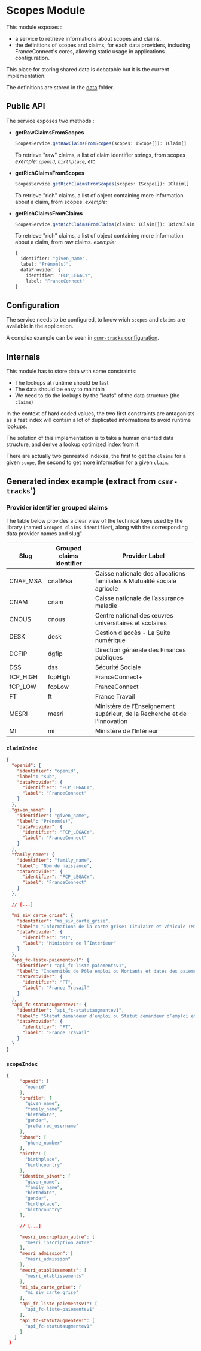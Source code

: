 # Scopes Module

This module exposes :

- a service to retrieve informations about scopes and claims.
- the definitions of scopes and claims, for each data providers, including FranceConnect's cores, allowing static usage in applications configuration.

This place for storing shared data is debatable but it is the current implementation.

The definitions are stored in the [data](./src/data/) folder.

## Public API

The service exposes two methods :

- **getRawClaimsFromScopes**

  ```ts
  ScopesService.getRawClaimsFromScopes(scopes: IScope[]): IClaim[]
  ```

  To retrieve "raw" claims, a list of claim identifier strings, from scopes  
  _exemple: `openid`, `birthplace`, etc._

- **getRichClaimsFromScopes**

  ```ts
  ScopesService.getRichClaimsFromScopes(scopes: IScope[]): IClaim[]
  ```

  To retrieve "rich" claims, a list of object containing more information about a claim, from scopes.
  _exemple:_

- **getRichClaimsFromClaims**

  ```ts
  ScopesService.getRichClaimsFromClaims(claims: IClaim[]): IRichClaim[]
  ```

  To retrieve "rich" claims, a list of object containing more information about a claim, from raw claims.
  _exemple:_

  ```ts
  {
    identifier: "given_name",
    label: "Prénom(s)",
    dataProvider: {
      identifier: "FCP_LEGACY",
      label: "FranceConnect"
  }
  ```

## Configuration

The service needs to be configured, to know wich `scopes` and `claims` are available in the application.

A complex example can be seen in [`csmr-tracks` configuration](../../instances/csmr-tracks/src/config/scopes.ts).

## Internals

This module has to store data with some constraints:

- The lookups at runtime should be fast
- The data should be easy to maintain
- We need to do the lookups by the "leafs" of the data structure (the `claims`)

In the context of hard coded values, the two first constraints are antagonists as a fast index will contain a lot of duplicated informations to avoid runtime lookups.

The solution of this implementation is to take a human oriented data structure, and derive a lookup optimized index from it.

There are actually two genreated indexes, the first to get the `claims` for a given `scope`, the second to get more information for a given `claim`.

## Generated index example (extract from `csmr-tracks`')

### Provider identifier grouped claims 

The table below provides a clear view of the technical keys used by the library (named `Grouped claims identifier`), along with the corresponding data provider names and slug"

| Slug | Grouped claims identifier | Provider Label |
| - | - | - |
| CNAF_MSA | cnafMsa | Caisse nationale des allocations familiales & Mutualité sociale agricole |
| CNAM |cnam | Caisse nationale de l’assurance maladie|
| CNOUS | cnous | Centre national des œuvres universitaires et scolaires |
| DESK | desk | Gestion d'accès - La Suite numérique |
| DGFIP | dgfip | Direction générale des Finances publiques |
| DSS | dss | Sécurité Sociale |
| fCP_HIGH | fcpHigh | FranceConnect+ |
| fCP_LOW | fcpLow | FranceConnect |
| FT | ft | France Travail|
| MESRI | mesri | Ministère de l’Enseignement supérieur, de la Recherche et de l’Innovation |
| MI | mi | Ministère de l’Intérieur |

### `claimIndex`

```json
{
  "openid": {
    "identifier": "openid",
    "label": "sub",
    "dataProvider": {
      "identifier": "FCP_LEGACY",
      "label": "FranceConnect"
    }
  },
  "given_name": {
    "identifier": "given_name",
    "label": "Prénom(s)",
    "dataProvider": {
      "identifier": "FCP_LEGACY",
      "label": "FranceConnect"
    }
  },
  "family_name": {
    "identifier": "family_name",
    "label": "Nom de naissance",
    "dataProvider": {
      "identifier": "FCP_LEGACY",
      "label": "FranceConnect"
    }
  },

  // [...]

  "mi_siv_carte_grise": {
    "identifier": "mi_siv_carte_grise",
    "label": "Informations de la carte grise: Titulaire et véhicule (Ministère de l’Intérieur)",
    "dataProvider": {
      "identifier": "MI",
      "label": "Ministère de l’Intérieur"
    }
  },
  "api_fc-liste-paiementsv1": {
    "identifier": "api_fc-liste-paiementsv1",
    "label": "Indemnités de Pôle emploi ou Montants et dates des paiements France Travail",
    "dataProvider": {
      "identifier": "FT",
      "label": "France Travail"
    }
  },
  "api_fc-statutaugmentev1": {
    "identifier": "api_fc-statutaugmentev1",
    "label": "Statut demandeur d’emploi ou Statut demandeur d’emploi et identité",
    "dataProvider": {
      "identifier": "FT",
      "label": "France Travail"
    }
  }
}
```

### `scopeIndex`

```json
{
     "openid": [
       "openid"
     ],
     "profile": [
       "given_name",
       "family_name",
       "birthdate",
       "gender",
       "preferred_username"
     ],
     "phone": [
       "phone_number"
     ],
     "birth": [
       "birthplace",
       "birthcountry"
     ],
     "identite_pivot": [
       "given_name",
       "family_name",
       "birthdate",
       "gender",
       "birthplace",
       "birthcountry"
     ],

     // [...]

     "mesri_inscription_autre": [
       "mesri_inscription_autre"
     ],
     "mesri_admission": [
       "mesri_admission"
     ],
     "mesri_etablissements": [
       "mesri_etablissements"
     ],
     "mi_siv_carte_grise": [
       "mi_siv_carte_grise"
     ],
     "api_fc-liste-paiementsv1": [
       "api_fc-liste-paiementsv1"
     ],
     "api_fc-statutaugmentev1": [
       "api_fc-statutaugmentev1"
     ]
   }
 }
```
